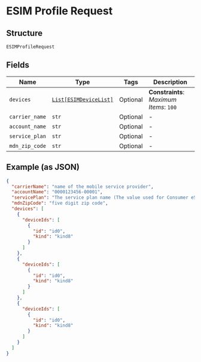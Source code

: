
# ESIM Profile Request

## Structure

`ESIMProfileRequest`

## Fields

| Name | Type | Tags | Description |
|  --- | --- | --- | --- |
| `devices` | [`List[ESIMDeviceList]`](../../doc/models/esim-device-list.md) | Optional | **Constraints**: *Maximum Items*: `100` |
| `carrier_name` | `str` | Optional | - |
| `account_name` | `str` | Optional | - |
| `service_plan` | `str` | Optional | - |
| `mdn_zip_code` | `str` | Optional | - |

## Example (as JSON)

```json
{
  "carrierName": "name of the mobile service provider",
  "accountName": "0000123456-00001",
  "servicePlan": "The service plan name (The value used for Consumer eSIM for Enterprise will be HybridESim)",
  "mdnZipCode": "five digit zip code",
  "devices": [
    {
      "deviceIds": [
        {
          "id": "id0",
          "kind": "kind8"
        }
      ]
    },
    {
      "deviceIds": [
        {
          "id": "id0",
          "kind": "kind8"
        }
      ]
    },
    {
      "deviceIds": [
        {
          "id": "id0",
          "kind": "kind8"
        }
      ]
    }
  ]
}
```

